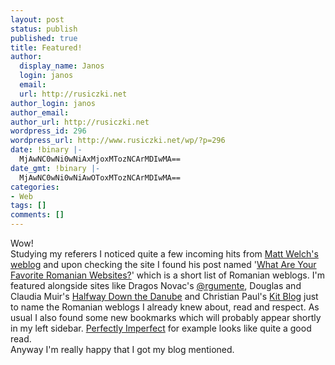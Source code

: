 ```yaml
---
layout: post
status: publish
published: true
title: Featured!
author:
  display_name: Janos
  login: janos
  email: 
  url: http://rusiczki.net
author_login: janos
author_email: 
author_url: http://rusiczki.net
wordpress_id: 296
wordpress_url: http://www.rusiczki.net/wp/?p=296
date: !binary |-
  MjAwNC0wNi0wNiAxMjoxMTozNCArMDIwMA==
date_gmt: !binary |-
  MjAwNC0wNi0wNiAwOToxMTozNCArMDIwMA==
categories:
- Web
tags: []
comments: []
---
```

<p>Wow!<br />
Studying my referers I noticed quite a few incoming hits from <a href="http://mattwelch.com/warblog.html">Matt Welch's weblog</a> and upon checking the site I found his post named '<a title="What Are Your Favorite Romanian Websites?" href="http://www.mattwelch.com/archives/week_2004_05_30.html#2655">What Are Your Favorite Romanian Websites?</a>' which is a short list of Romanian weblogs. I'm featured alongside sites like Dragos Novac's <a href="http://www.argumente.ro">@rgumente</a>, Douglas and Claudia Muir's <a href="http://www.bookcase.com/~claudia/mt/">Halfway Down the Danube</a> and Christian Paul's <a href="http://homepage.mac.com/cpaul/iblog/index.html">Kit Blog</a> just to name the Romanian weblogs I already knew about, read and respect. As usual I also found some new bookmarks which will probably appear shortly in my left sidebar. <a href="http://perfectlyimperfect.blogspot.com/">Perfectly Imperfect</a> for example looks like quite a good read.<br />
Anyway I'm really happy that I got my blog mentioned.</p>

